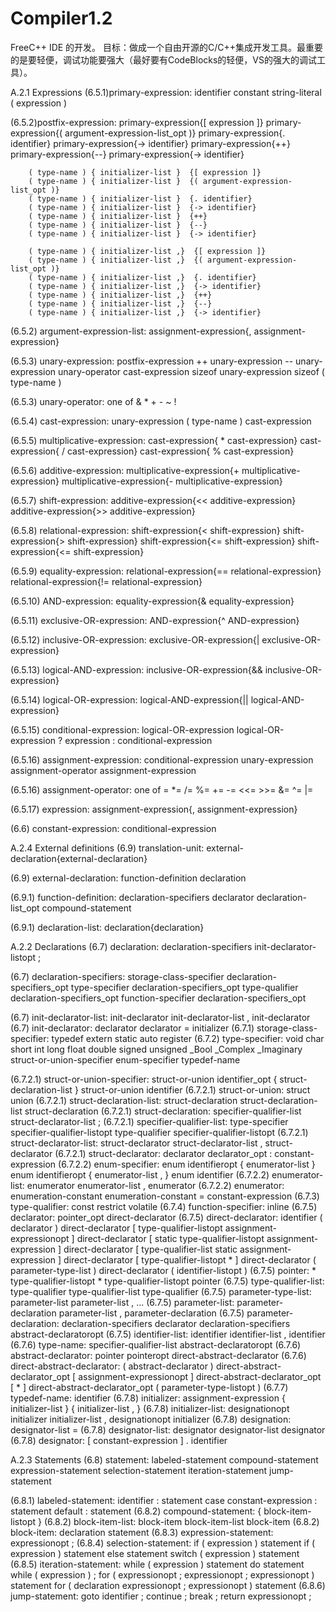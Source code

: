 # Compiler1.2
FreeC++ IDE 的开发。
目标：做成一个自由开源的C/C++集成开发工具。最重要的是要轻便，调试功能要强大（最好要有CodeBlocks的轻便，VS的强大的调试工具）。


A.2.1 Expressions
(6.5.1)primary-expression:
		identifier
        constant
        string-literal
        ( expression )

(6.5.2)postfix-expression:
        primary-expression{[ expression ]}
		primary-expression{( argument-expression-list_opt )}
		primary-expression{. identifier}
		primary-expression{-> identifier}
		primary-expression{++}
		primary-expression{--}
		primary-expression{-> identifier}

		( type-name ) { initializer-list }  {[ expression ]}
		( type-name ) { initializer-list }  {( argument-expression-list_opt )}
		( type-name ) { initializer-list }  {. identifier}
		( type-name ) { initializer-list }  {-> identifier}
		( type-name ) { initializer-list }  {++}
		( type-name ) { initializer-list }  {--}
		( type-name ) { initializer-list }  {-> identifier}

		( type-name ) { initializer-list ,}  {[ expression ]}
		( type-name ) { initializer-list ,}  {( argument-expression-list_opt )}
		( type-name ) { initializer-list ,}  {. identifier}
		( type-name ) { initializer-list ,}  {-> identifier}
		( type-name ) { initializer-list ,}  {++}
		( type-name ) { initializer-list ,}  {--}
		( type-name ) { initializer-list ,}  {-> identifier}

(6.5.2) argument-expression-list:
		assignment-expression{, assignment-expression}
		
(6.5.3) unary-expression:
		postfix-expression
		++ unary-expression
		-- unary-expression
		unary-operator cast-expression
		sizeof unary-expression
		sizeof ( type-name )

(6.5.3) unary-operator: one of
		& * + - ~ !

(6.5.4) cast-expression:
		unary-expression
		( type-name ) cast-expression

(6.5.5) multiplicative-expression:
		cast-expression{ * cast-expression}
		cast-expression{ / cast-expression}
		cast-expression{ % cast-expression}

(6.5.6) additive-expression:
		multiplicative-expression{+ multiplicative-expression}
	    multiplicative-expression{- multiplicative-expression}

(6.5.7) shift-expression:
		additive-expression{<< additive-expression}
		additive-expression{>> additive-expression}

(6.5.8) relational-expression:
		shift-expression{< shift-expression}
	    shift-expression{> shift-expression}
		shift-expression{<= shift-expression}
		shift-expression{<= shift-expression}

(6.5.9) equality-expression:
		relational-expression{== relational-expression}
		relational-expression{!= relational-expression}

(6.5.10) AND-expression:
		equality-expression{& equality-expression}
		
(6.5.11) exclusive-OR-expression:
		AND-expression{^ AND-expression}
		
(6.5.12) inclusive-OR-expression:
		exclusive-OR-expression{| exclusive-OR-expression}
		
(6.5.13) logical-AND-expression:
		inclusive-OR-expression{&& inclusive-OR-expression}
		
(6.5.14) logical-OR-expression:
		logical-AND-expression{|| logical-AND-expression}
		
(6.5.15) conditional-expression:
		logical-OR-expression
		logical-OR-expression ? expression : conditional-expression
		
(6.5.16) assignment-expression:
		conditional-expression
		unary-expression assignment-operator assignment-expression

(6.5.16) assignment-operator: one of
		= *= /= %= += -= <<= >>= &= ^= |=

(6.5.17) expression:
		assignment-expression{, assignment-expression}

(6.6) constant-expression:
		conditional-expression


A.2.4 External definitions
(6.9) translation-unit:
		external-declaration{external-declaration}

(6.9) external-declaration:
		function-definition
		declaration

(6.9.1) function-definition:
		declaration-specifiers declarator declaration-list_opt compound-statement

(6.9.1) declaration-list:
		declaration{declaration}


A.2.2 Declarations
(6.7) declaration:
		declaration-specifiers init-declarator-listopt ;

(6.7) declaration-specifiers:
		storage-class-specifier declaration-specifiers_opt
		type-specifier declaration-specifiers_opt
		type-qualifier declaration-specifiers_opt
		function-specifier declaration-specifiers_opt

(6.7) init-declarator-list:
		init-declarator
		init-declarator-list , init-declarator
(6.7) init-declarator:
		declarator
		declarator = initializer
(6.7.1) storage-class-specifier:
		typedef
		extern
		static
		auto
		register
(6.7.2) type-specifier:
		void
		char
		short
		int
		long
		float
		double
		signed
		unsigned
		_Bool
		_Complex
		_Imaginary
		struct-or-union-specifier
		enum-specifier
		typedef-name

(6.7.2.1) struct-or-union-specifier:
		struct-or-union identifier_opt { struct-declaration-list }
		struct-or-union identifier
(6.7.2.1) struct-or-union:
		struct
		union
(6.7.2.1) struct-declaration-list:
		struct-declaration
		struct-declaration-list struct-declaration
(6.7.2.1) struct-declaration:
		specifier-qualifier-list struct-declarator-list ;
(6.7.2.1) specifier-qualifier-list:
		type-specifier specifier-qualifier-listopt
		type-qualifier specifier-qualifier-listopt
(6.7.2.1) struct-declarator-list:
		struct-declarator
		struct-declarator-list , struct-declarator
(6.7.2.1) struct-declarator:
		declarator
		declarator_opt : constant-expression
(6.7.2.2) enum-specifier:
		enum identifieropt { enumerator-list }
		enum identifieropt { enumerator-list , }
		enum identifier
(6.7.2.2) enumerator-list:
		enumerator
		enumerator-list , enumerator
(6.7.2.2) enumerator:
		enumeration-constant
		enumeration-constant = constant-expression
(6.7.3) type-qualifier:
		const
		restrict
		volatile
(6.7.4) function-specifier:
		inline
(6.7.5) declarator:
		pointer_opt direct-declarator
(6.7.5) direct-declarator:
		identifier
		( declarator )
		direct-declarator [ type-qualifier-listopt assignment-expressionopt ]
		direct-declarator [ static type-qualifier-listopt assignment-expression ]
		direct-declarator [ type-qualifier-list static assignment-expression ]
		direct-declarator [ type-qualifier-listopt * ]
		direct-declarator ( parameter-type-list )
		direct-declarator ( identifier-listopt )
(6.7.5) pointer:
		* type-qualifier-listopt
		* type-qualifier-listopt pointer
(6.7.5) type-qualifier-list:
		type-qualifier
		type-qualifier-list type-qualifier
(6.7.5) parameter-type-list:
		parameter-list
		parameter-list , ...
(6.7.5) parameter-list:
		parameter-declaration
		parameter-list , parameter-declaration
(6.7.5) parameter-declaration:
		declaration-specifiers declarator
		declaration-specifiers abstract-declaratoropt
(6.7.5) identifier-list:
		identifier
		identifier-list , identifier
(6.7.6) type-name:
		specifier-qualifier-list abstract-declaratoropt
(6.7.6) abstract-declarator:
		pointer
		pointeropt direct-abstract-declarator
(6.7.6) direct-abstract-declarator:
		( abstract-declarator )
		direct-abstract-declarator_opt [ assignment-expressionopt ]
		direct-abstract-declarator_opt [ * ]
		direct-abstract-declarator_opt ( parameter-type-listopt )
(6.7.7) typedef-name:
		identifier
(6.7.8) initializer:
		assignment-expression
		{ initializer-list }
		{ initializer-list , }
(6.7.8) initializer-list:
		designationopt initializer
		initializer-list , designationopt initializer
(6.7.8) designation:
		designator-list =
(6.7.8) designator-list:
		designator
		designator-list designator
(6.7.8) designator:
		[ constant-expression ]
		. identifier

A.2.3 Statements
(6.8) statement:
		labeled-statement
		compound-statement
		expression-statement
		selection-statement
		iteration-statement
		jump-statement

(6.8.1) labeled-statement:
		identifier : statement
		case constant-expression : statement
		default : statement
(6.8.2) compound-statement:
		{ block-item-listopt }
(6.8.2) block-item-list:
		block-item
		block-item-list block-item
(6.8.2) block-item:
		declaration
		statement
(6.8.3) expression-statement:
		expressionopt ;
(6.8.4) selection-statement:
		if ( expression ) statement
		if ( expression ) statement else statement
		switch ( expression ) statement
(6.8.5) iteration-statement:
		while ( expression ) statement
		do statement while ( expression ) ;
		for ( expressionopt ; expressionopt ; expressionopt ) statement
		for ( declaration expressionopt ; expressionopt ) statement
(6.8.6) jump-statement:
		goto identifier ;
		continue ;
		break ;
		return expressionopt ;